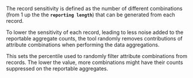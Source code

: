 The record sensitivity is defined as the number of different combinations (from 1 up the the **`reporting length`**) that can be generated from each record.

To lower the sensitivity of each record, leading to less noise added to the reportable aggregate counts, the tool randomly removes contributions of attribute combinations when performing the data aggregations.

This sets the percentile used to randomly filter attribute combinations from records. The lower the value, more combinations might have their counts suppressed on the reportable aggregates.